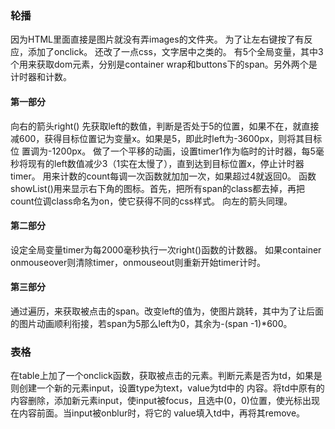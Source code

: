 ### 轮播
因为HTML里面直接是图片就没有弄images的文件夹。
为了让左右键按了有反应，添加了onclick。
还改了一点css，文字居中之类的。
有5个全局变量，其中3个用来获取dom元素，分别是container wrap和buttons下的span。另外两个是计时器和计数。
#### 第一部分
向右的箭头right()
先获取left的数值，判断是否处于5的位置，如果不在，就直接减600，获得目标位置记为变量x。如果是5，即此时left为-3600px，则将其目标位
置调为-1200px。
做了一个平移的动画，设置timer1作为临时的计时器，每5毫秒将现有的left数值减少3（1实在太慢了），直到达到目标位置x，停止计时器timer。
用来计数的count每调一次函数就加加一次，如果超过4就返回0。
函数showList()用来显示右下角的图标。首先，把所有span的class都去掉，再把count位调class命名为on，使它获得不同的css样式。
向左的箭头同理。
#### 第二部分
设定全局变量timer为每2000毫秒执行一次right()函数的计数器。
如果container onmouseover则清除timer，onmouseout则重新开始timer计时。
#### 第三部分
通过遍历，来获取被点击的span。改变left的值为，使图片跳转，其中为了让后面的图片动画顺利衔接，若span为5那么left为0，其余为-(span
-1)*600。
### 表格
在table上加了一个onclick函数，获取被点击的元素。判断元素是否为td，如果是则创建一个新的元素input，设置type为text，value为td中的
内容。将td中原有的内容删除，添加新元素input，使input被focus，且选中(0，0)位置，使光标出现在内容前面。当input被onblur时，将它的
value填入td中，再将其remove。

